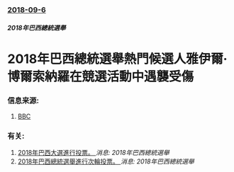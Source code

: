 ### [2018-09-6](/news/2018/09/6/index.md)

##### 2018年巴西總統選舉
# 2018年巴西總統選舉熱門候選人雅伊爾·博爾索納羅在競選活動中遇襲受傷 




### 信息来源:

1. [BBC](https://www.bbc.co.uk/news/world-latin-america-45441447)

### 有关:

1. [2018年巴西大選進行投票。 ](/zh/news/2018/10/7/2018年巴西大選進行投票.md) _消息: 2018年巴西總統選舉_
2. [2018年巴西總統選舉進行次輪投票。 ](/zh/news/2018/10/28/2018年巴西總統選舉進行次輪投票.md) _消息: 2018年巴西總統選舉_
